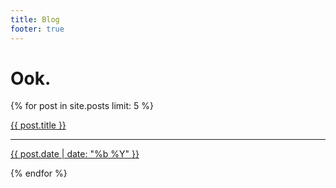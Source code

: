 ```yaml
---
title: Blog
footer: true
---
```


<div>
  <!-- <h1 class="h1-title">Notes on Libraries (<em>"Ook!"</em>) <br> and Information Architecture (<em>"Ook?"</em>)</h1> -->
  <h1 class="h1-titled">Ook.</h1>
  <!-- <h3 class="h3-titled">L-space engineering.</h3> -->
    <!-- <h2>Latest Entries</h2> -->
    {% for post in site.posts limit: 5 %}
      <a class="archive-list" href="{{ site.baseurl}}{{ post.url }}">
            <p class="archive-post-title">{{ post.title }}</p>
            <hr class="archive-hr">
            <p class="archive-post-date">{{ post.date | date: "%b %Y" }}</p>
      </a>
    {% endfor %}
</div>

<!-- <h2><a href="/archive.html" class="archive-dates">Archive</a></h2>

<h2>Topics</h2>

<section class="archive-list">
{% capture tags %}
  {% for tag in site.tags %}
    {{ tag[0] }}
  {% endfor %}
{% endcapture %}
{% assign sortedtags = tags | split:' ' | sort %}

{% for tag in sortedtags %}
<a class="archive-tags" href="{{ site.baseurl}}/tag/{{ tag }}">{{ tag | capitalize }}</a><span>&nbsp;|&nbsp;</span>
{% endfor %}
</section> -->